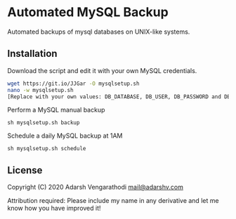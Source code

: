 # Automated MySQL Backup

Automated backups of mysql databases on UNIX-like systems.

## Installation

Download the script and edit it with your own MySQL credentials.

```bash
wget https://git.io/JJGar -O mysqlsetup.sh
nano -w mysqlsetup.sh
[Replace with your own values: DB_DATABASE, DB_USER, DB_PASSWORD and DB_HOST]
```

Perform a MySQL manual backup

```
sh mysqlsetup.sh backup
```

Schedule a daily MySQL backup at 1AM

```
sh mysqlsetup.sh schedule
```

## License

Copyright (C) 2020 Adarsh Vengarathodi <mail@adarshv.com>

Attribution required: Please include my name in any derivative and let me know how you have improved it!
